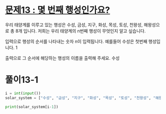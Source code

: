 # [문제13 : 몇 번째 행성인가요?](https://www.notion.so/13-04a8f44706774d42b844111911eb91ce)
우리 태양계를 이루고 있는 행성은 수성, 금성, 지구, 화성, 목성, 토성, 천왕성, 해왕성으로 총 8개 입니다. 저희는 우리 태양계의 n번째 행성이 무엇인지 알고 싶습니다.

입력으로 행성의 순서를 나타내는 숫자 n이 입력됩니다. 예를들어 수성은 첫번째 행성입니다.
    1

출력으로 그 순서에 해당하는 행성의 이름을 출력해 주세요.
    수성

# 풀이13-1
``` python
i = int(input())
solar_system = ["수성", "금성", "지구", "화성", "목성", "토성", "천왕성", "해왕성"]

print(solar_system[i-1])
```